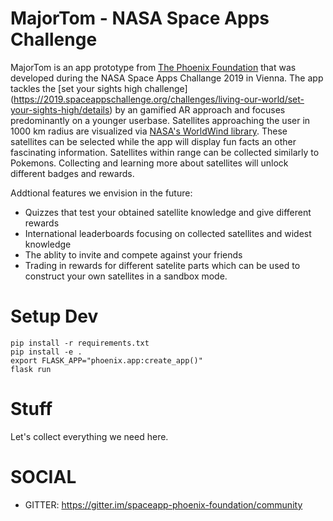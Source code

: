 # MajorTom - NASA Space Apps Challenge 

MajorTom is an app prototype from [The Phoenix Foundation](https://github.com/The-Phoenix-Foundation) that was developed during the NASA Space Apps Challange 2019 in Vienna. The app tackles the [set your sights high challenge] (https://2019.spaceappschallenge.org/challenges/living-our-world/set-your-sights-high/details) by an gamified AR approach and focuses predominantly on a younger userbase. Satellites approaching the user in 1000 km radius are visualized via [NASA's WorldWind library](https://worldwind.arc.nasa.gov/). These satellites can be selected while the app will display fun facts an other fascinating information. Satellites within range can be collected similarly to Pokemons. Collecting and learning more about satellites will unlock different badges and rewards.

Addtional features we envision in the future:
- Quizzes that test your obtained satellite knowledge and give different rewards
- International leaderboards focusing on collected satellites and widest knowledge
- The ablity to invite and compete against your friends
- Trading in rewards for different satelite parts which can be used to construct your own satellites in a sandbox mode. 



# Setup Dev

```
pip install -r requirements.txt
pip install -e .
export FLASK_APP="phoenix.app:create_app()"
flask run
```

# Stuff


Let's collect everything we need here.

# SOCIAL

- GITTER: https://gitter.im/spaceapp-phoenix-foundation/community


